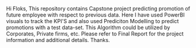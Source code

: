 Hi Floks, 
This repository contains Capstone project predicting promotion of future employee with respect to previous data. Here I have used PowerBI visuals to track the KPI'S and also used Prediciton Modelling to predict promotions with a test data-set. This Algorithm could be utilized by Corporates, Private firms, etc.
Please refer to Final Report for the project information and additional details. 
Thanks. 
